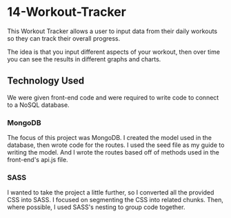 # 14-Workout-Tracker

This Workout Tracker allows a user to input data from their daily workouts so they can track their overall progress.

The idea is that you input different aspects of your workout, then over time you can see the results in different graphs and charts.

## Technology Used
We were given front-end code and were required to write code to connect to a NoSQL database.

### MongoDB
The focus of this project was MongoDB. I created the model used in the database, then wrote code for the routes. I used the seed file as my guide to writing the model. And I wrote the routes based off of methods used in the front-end's api.js file.

### SASS
I wanted to take the project a little further, so I converted all the provided CSS into SASS. I focused on segmenting the CSS into related chunks. Then, where possible, I used SASS's nesting to group code together.